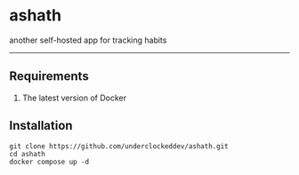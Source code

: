 # ashath
another self-hosted app for tracking habits

---

## Requirements
1. The latest version of Docker

## Installation
```
git clone https://github.com/underclockeddev/ashath.git
cd ashath
docker compose up -d
```
